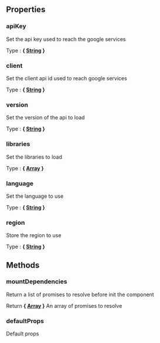 ## Properties


### apiKey

Set the api key used to reach the google services

Type : **{ [String](https://developer.mozilla.org/fr/docs/Web/JavaScript/Reference/Objets_globaux/String) }**


### client

Set the client api id used to reach google services

Type : **{ [String](https://developer.mozilla.org/fr/docs/Web/JavaScript/Reference/Objets_globaux/String) }**


### version

Set the version of the api to load

Type : **{ [String](https://developer.mozilla.org/fr/docs/Web/JavaScript/Reference/Objets_globaux/String) }**


### libraries

Set the libraries to load

Type : **{ [Array](https://developer.mozilla.org/fr/docs/Web/JavaScript/Reference/Objets_globaux/Array) }**


### language

Set the language to use

Type : **{ [String](https://developer.mozilla.org/fr/docs/Web/JavaScript/Reference/Objets_globaux/String) }**


### region

Store the region to use

Type : **{ [String](https://developer.mozilla.org/fr/docs/Web/JavaScript/Reference/Objets_globaux/String) }**


## Methods


### mountDependencies

Return a list of promises to resolve before init the component

Return **{ [Array](https://developer.mozilla.org/fr/docs/Web/JavaScript/Reference/Objets_globaux/Array) }** An array of promises to resolve


### defaultProps

Default props
